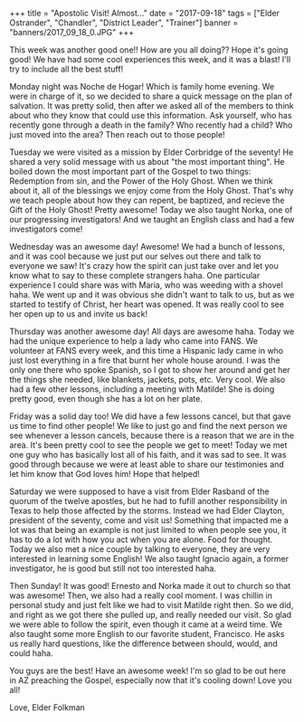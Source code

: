 +++
title = "Apostolic Visit! Almost..."
date = "2017-09-18"
tags = ["Elder Ostrander", "Chandler", "District Leader", "Trainer"]
banner = "banners/2017_09_18_0.JPG"
+++

This week was another good one!! How are you all doing?? Hope it's
going good! We have had some cool experiences this week, and it was a
blast! I'll try to include all the best stuff!

Monday night was Noche de Hogar! Which is family home evening. We were
in charge of it, so we decided to share a quick message on the plan of
salvation. It was pretty solid, then after we asked all of the members
to think about who they know that could use this information. Ask
yourself, who has recently gone through a death in the family? Who
recently had a child? Who just moved into the area? Then reach out to
those people!

Tuesday we were visited as a mission by Elder Corbridge of the
seventy! He shared a very solid message with us about "the most
important thing". He boiled down the most important part of the Gospel
to two things: Redemption from sin, and the Power of the Holy Ghost.
When we think about it, all of the blessings we enjoy come from the
Holy Ghost. That's why we teach people about how they can repent, be
baptized, and recieve the Gift of the Holy Ghost! Pretty awesome!
Today we also taught Norka, one of our progressing investigators! And
we taught an English class and had a few investigators come!

Wednesday was an awesome day! Awesome! We had a bunch of lessons, and
it was cool because we just put our selves out there and talk to
everyone we saw! It's crazy how the spirit can just take over and let
you know what to say to these complete strangers haha. One particular
experience I could share was with Maria, who was weeding with a shovel
haha. We went up and it was obvious she didn't want to talk to us, but
as we started to testify of Christ, her heart was opened. It was
really cool to see her open up to us and invite us back!

Thursday was another awesome day! All days are awesome haha. Today we
had the unique experience to help a lady who came into FANS. We
volunteer at FANS every week, and this time a Hispanic lady came in
who just lost everything in a fire that burnt her whole house around.
I was the only one there who spoke Spanish, so I got to show her
around and get her the things she needed, like blankets, jackets,
pots, etc. Very cool. We also had a few other lessons, including a
meeting with Matilde! She is doing pretty good, even though she has a
lot on her plate.

Friday was a solid day too! We did have a few lessons cancel, but that
gave us time to find other people! We like to just go and find the
next person we see whenever a lesson cancels, because there is a
reason that we are in the area. It's been pretty cool to see the
people we get to meet! Today we met one guy who has basically lost all
of his faith, and it was sad to see. It was good through because we
were at least able to share our testimonies and let him know that God
loves him! Hope that helped!

Saturday we were supposed to have a visit from Elder Rasband of the
quorum of the twelve apostles, but he had to fufill another
responsibility in Texas to help those affected by the storms. Instead
we had Elder Clayton, president of the seventy, come and visit us!
Something that impacted me a lot was that being an example is not just
limited to when people see you, it has to do a lot with how you act
when you are alone. Food for thought. Today we also met a nice couple
by talking to everyone, they are very interested in learning some
English! We also taught Ignacio again, a former investigator, he is
good but still not too interested haha.

Then Sunday! It was good! Ernesto and Norka made it out to church so
that was awesome! Then, we also had a really cool moment. I was
chillin in personal study and just felt like we had to visit Matilde
right then. So we did, and right as we got there she pulled up, and
really needed our visit. So glad we were able to follow the spirit,
even though it came at a weird time. We also taught some more English
to our favorite student, Francisco. He asks us really hard questions,
like the difference between should, would, and could haha.

You guys are the best! Have an awesome week! I'm so glad to be out
here in AZ preaching the Gospel, especially now that it's cooling
down! Love you all!

Love,
Elder Folkman